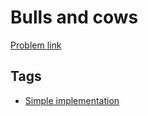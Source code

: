 # Bulls and cows

[Problem link](https://leetcode.com/problems/bulls-and-cows)

## Tags

* [Simple implementation](/README.md#Simple_implementation)
